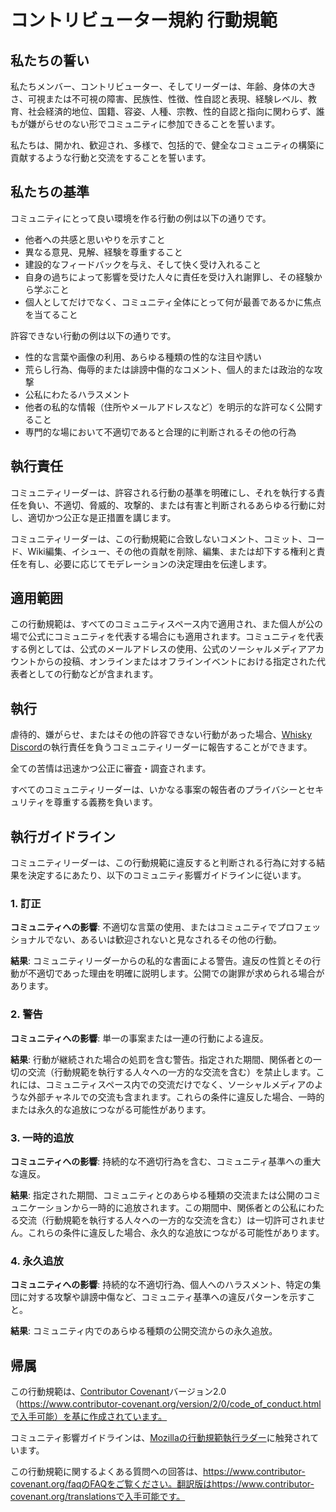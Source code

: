# コントリビューター規約 行動規範

## 私たちの誓い

私たちメンバー、コントリビューター、そしてリーダーは、年齢、身体の大きさ、可視または不可視の障害、民族性、性徴、性自認と表現、経験レベル、教育、社会経済的地位、国籍、容姿、人種、宗教、性的自認と指向に関わらず、誰もが嫌がらせのない形でコミュニティに参加できることを誓います。

私たちは、開かれ、歓迎され、多様で、包括的で、健全なコミュニティの構築に貢献するような行動と交流をすることを誓います。

## 私たちの基準

コミュニティにとって良い環境を作る行動の例は以下の通りです。

*   他者への共感と思いやりを示すこと
*   異なる意見、見解、経験を尊重すること
*   建設的なフィードバックを与え、そして快く受け入れること
*   自身の過ちによって影響を受けた人々に責任を受け入れ謝罪し、その経験から学ぶこと
*   個人としてだけでなく、コミュニティ全体にとって何が最善であるかに焦点を当てること

許容できない行動の例は以下の通りです。

*   性的な言葉や画像の利用、あらゆる種類の性的な注目や誘い
*   荒らし行為、侮辱的または誹謗中傷的なコメント、個人的または政治的な攻撃
*   公私にわたるハラスメント
*   他者の私的な情報（住所やメールアドレスなど）を明示的な許可なく公開すること
*   専門的な場において不適切であると合理的に判断されるその他の行為

## 執行責任

コミュニティリーダーは、許容される行動の基準を明確にし、それを執行する責任を負い、不適切、脅威的、攻撃的、または有害と判断されるあらゆる行動に対し、適切かつ公正な是正措置を講じます。

コミュニティリーダーは、この行動規範に合致しないコメント、コミット、コード、Wiki編集、イシュー、その他の貢献を削除、編集、または却下する権利と責任を有し、必要に応じてモデレーションの決定理由を伝達します。

## 適用範囲

この行動規範は、すべてのコミュニティスペース内で適用され、また個人が公の場で公式にコミュニティを代表する場合にも適用されます。コミュニティを代表する例としては、公式のメールアドレスの使用、公式のソーシャルメディアアカウントからの投稿、オンラインまたはオフラインイベントにおける指定された代表者としての行動などが含まれます。

## 執行

虐待的、嫌がらせ、またはその他の許容できない行動があった場合、[Whisky Discord](https://discord.gg/CsqAfs9CnM)の執行責任を負うコミュニティリーダーに報告することができます。

全ての苦情は迅速かつ公正に審査・調査されます。

すべてのコミュニティリーダーは、いかなる事案の報告者のプライバシーとセキュリティを尊重する義務を負います。

## 執行ガイドライン

コミュニティリーダーは、この行動規範に違反すると判断される行為に対する結果を決定するにあたり、以下のコミュニティ影響ガイドラインに従います。

### 1. 訂正

**コミュニティへの影響**: 不適切な言葉の使用、またはコミュニティでプロフェッショナルでない、あるいは歓迎されないと見なされるその他の行動。

**結果**: コミュニティリーダーからの私的な書面による警告。違反の性質とその行動が不適切であった理由を明確に説明します。公開での謝罪が求められる場合があります。

### 2. 警告

**コミュニティへの影響**: 単一の事案または一連の行動による違反。

**結果**: 行動が継続された場合の処罰を含む警告。指定された期間、関係者との一切の交流（行動規範を執行する人々への一方的な交流を含む）を禁止します。これには、コミュニティスペース内での交流だけでなく、ソーシャルメディアのような外部チャネルでの交流も含まれます。これらの条件に違反した場合、一時的または永久的な追放につながる可能性があります。

### 3. 一時的追放

**コミュニティへの影響**: 持続的な不適切行為を含む、コミュニティ基準への重大な違反。

**結果**: 指定された期間、コミュニティとのあらゆる種類の交流または公開のコミュニケーションから一時的に追放されます。この期間中、関係者との公私にわたる交流（行動規範を執行する人々への一方的な交流を含む）は一切許可されません。これらの条件に違反した場合、永久的な追放につながる可能性があります。

### 4. 永久追放

**コミュニティへの影響**: 持続的な不適切行為、個人へのハラスメント、特定の集団に対する攻撃や誹謗中傷など、コミュニティ基準への違反パターンを示すこと。

**結果**: コミュニティ内でのあらゆる種類の公開交流からの永久追放。

## 帰属

この行動規範は、[Contributor Covenant][homepage]バージョン2.0（https://www.contributor-covenant.org/version/2/0/code_of_conduct.htmlで入手可能）を基に作成されています。

コミュニティ影響ガイドラインは、[Mozillaの行動規範執行ラダー](https://github.com/mozilla/diversity)に触発されています。

[homepage]: https://www.contributor-covenant.org

この行動規範に関するよくある質問への回答は、https://www.contributor-covenant.org/faqのFAQをご覧ください。翻訳版はhttps://www.contributor-covenant.org/translationsで入手可能です。